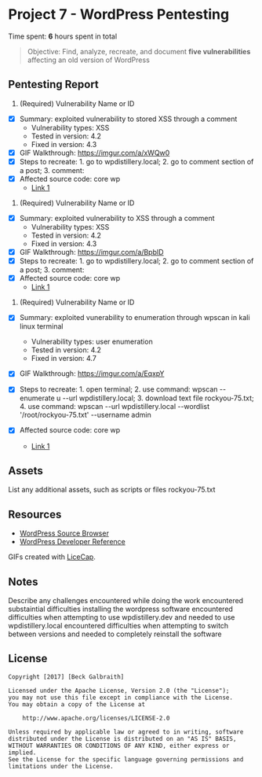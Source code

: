 # Project 7 - WordPress Pentesting

Time spent: **6** hours spent in total

> Objective: Find, analyze, recreate, and document **five vulnerabilities** affecting an old version of WordPress

## Pentesting Report

1. (Required) Vulnerability Name or ID
  - [x] Summary: exploited vulnerability to stored XSS through a comment
    - Vulnerability types: XSS
    - Tested in version: 4.2
    - Fixed in version: 4.3
  - [x] GIF Walkthrough: https://imgur.com/a/xWQw0
  - [x] Steps to recreate: 
		1. go to wpdistillery.local;
		2. go to comment section of a post;
		3. comment:
  - [x] Affected source code: core wp
    - [Link 1](https://core.trac.wordpress.org/browser/tags/version/src/source_file.php)
1. (Required) Vulnerability Name or ID
  - [x] Summary: exploited vulnerability to XSS through a comment
    - Vulnerability types: XSS
    - Tested in version: 4.2
    - Fixed in version: 4.3
  - [x] GIF Walkthrough: https://imgur.com/a/BpbID
  - [x] Steps to recreate: 
		1. go to wpdistillery.local;
		2. go to comment section of a post;
		3. comment: <script>alert('XSS');</script>
  - [x] Affected source code: core wp
    - [Link 1](https://core.trac.wordpress.org/browser/tags/version/src/source_file.php)
1. (Required) Vulnerability Name or ID
  - [x] Summary: exploited vunerability to enumeration through wpscan in kali linux terminal
    - Vulnerability types: user enumeration
    - Tested in version: 4.2
    - Fixed in version: 4.7
  - [x] GIF Walkthrough: https://imgur.com/a/EqxpY
  - [x] Steps to recreate: 
		1. open terminal;
		2. use command: wpscan --enumerate u --url wpdistillery.local;
		3. download text file rockyou-75.txt;
		4. use command: wpscan --url wpdistillery.local --wordlist '/root/rockyou-75.txt' --username admin

  - [x] Affected source code: core wp
    - [Link 1](https://core.trac.wordpress.org/browser/tags/version/src/source_file.php)


## Assets

List any additional assets, such as scripts or files
rockyou-75.txt

## Resources

- [WordPress Source Browser](https://core.trac.wordpress.org/browser/)
- [WordPress Developer Reference](https://developer.wordpress.org/reference/)

GIFs created with [LiceCap](http://www.cockos.com/licecap/).

## Notes

Describe any challenges encountered while doing the work
encountered substaintial difficulties installing the wordpress software
encountered difficulties when attempting to use wpdistillery.dev and needed to use wpdistillery.local
encountered difficulties when attempting to switch between versions and needed to completely reinstall the software

## License

    Copyright [2017] [Beck Galbraith]

    Licensed under the Apache License, Version 2.0 (the "License");
    you may not use this file except in compliance with the License.
    You may obtain a copy of the License at

        http://www.apache.org/licenses/LICENSE-2.0

    Unless required by applicable law or agreed to in writing, software
    distributed under the License is distributed on an "AS IS" BASIS,
    WITHOUT WARRANTIES OR CONDITIONS OF ANY KIND, either express or implied.
    See the License for the specific language governing permissions and
    limitations under the License.

